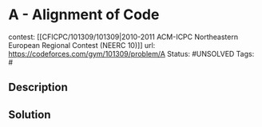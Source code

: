 # A - Alignment of Code

contest: [[CFICPC/101309/101309|2010-2011 ACM-ICPC Northeastern European Regional Contest (NEERC 10)]]
url: https://codeforces.com/gym/101309/problem/A
Status: #UNSOLVED
Tags: #

## Description

## Solution

